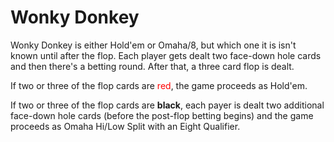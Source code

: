 # Wonky Donkey

Wonky Donkey is either Hold'em or Omaha/8, but which one it is isn't
known until after the flop.  Each player gets dealt two face-down
hole cards and then there's a betting round. After that, a three card
flop is dealt.

If two or three of the flop cards are <span
style="color:red">red</span>, the game proceeds as Hold'em.

If two or three of the flop cards are **black**, each payer is dealt
two additional face-down hole cards (before the post-flop betting
begins) and the game proceeds as Omaha Hi/Low Split with an Eight
Qualifier.
